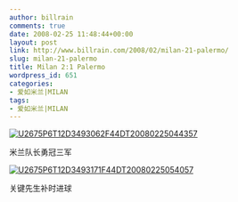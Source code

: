 ```yaml
---
author: billrain
comments: true
date: 2008-02-25 11:48:44+00:00
layout: post
link: http://www.billrain.com/2008/02/milan-21-palermo/
slug: milan-21-palermo
title: Milan 2:1 Palermo
wordpress_id: 651
categories:
- 爱如米兰|MILAN
tags:
- 爱如米兰|MILAN
---
```


[![U2675P6T12D3493062F44DT20080225044357](http://www.billrain.com/wp-content/uploads/2008/02/u2675p6t12d3493062f44dt20080225044357-thumb.jpg)](http://www.billrain.com/wp-content/uploads/2008/02/u2675p6t12d3493062f44dt20080225044357.jpg)

米兰队长勇冠三军 

[![U2675P6T12D3493171F44DT20080225054057](http://www.billrain.com/wp-content/uploads/2008/02/u2675p6t12d3493171f44dt20080225054057-thumb.jpg)](http://www.billrain.com/wp-content/uploads/2008/02/u2675p6t12d3493171f44dt20080225054057.jpg)

关键先生补时进球 
